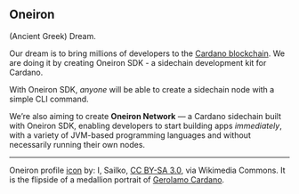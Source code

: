 ## Oneiron
(Ancient Greek) Dream.

Our dream is to bring millions of developers to the [Cardano blockchain](https://cardano.org).
We are doing it by creating Oneiron SDK - a sidechain development kit for Cardano.

With Oneiron SDK, _anyone_ will be able to create a sidechain node with a simple CLI command.

We’re also aiming to create **Oneiron Network** — a Cardano sidechain built with Oneiron SDK, enabling developers to start
building apps _immediately_, with a variety of JVM-based programming languages and without necessarily running their own nodes.

---
Oneiron profile [icon](https://commons.wikimedia.org/wiki/File:Leone_leoni_(attr.),_medaglia_di_girolamo_cardano,_verso_con_sogno_di_cardano,_1550-51.JPG) by: I, Sailko, [CC BY-SA 3.0](https://creativecommons.org/licenses/by-sa/3.0), via Wikimedia Commons.
It is the flipside of a medallion portrait of [Gerolamo Cardano](https://en.wikipedia.org/wiki/Gerolamo_Cardano).

<!--

**Here are some ideas to get you started:**

🙋‍♀️ A short introduction - what is your organization all about?
🌈 Contribution guidelines - how can the community get involved?
👩‍💻 Useful resources - where can the community find your docs? Is there anything else the community should know?
🍿 Fun facts - what does your team eat for breakfast?
🧙 Remember, you can do mighty things with the power of [Markdown](https://docs.github.com/github/writing-on-github/getting-started-with-writing-and-formatting-on-github/basic-writing-and-formatting-syntax)
-->
